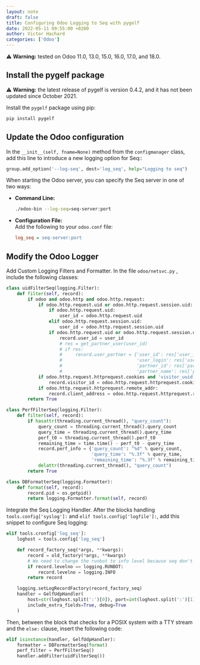 ```yaml
---
layout: note
draft: false
title: Configuring Odoo Logging to Seq with pygelf
date: 2022-05-11 09:55:00 +0200
author: Victor Hachard
categories: ['Odoo']
---
```


⚠️ **Warning:** tested on Odoo 11.0, 13.0, 15.0, 16.0, 17.0, and 18.0.

## Install the pygelf package

⚠️ **Warning:** the latest release of pygelf is version 0.4.2, and it has not been updated since October 2021.

Install the `pygelf` package using pip:

```bash
pip install pygelf
```

## Update the Odoo configuration

In the `__init__(self, fname=None)` method from the `configmanager` class, add this line to introduce a new logging option for Seq::

```py
group.add_option('--log-seq', dest='log_seq', help="Logging to seq")
```

When starting the Odoo server, you can specify the Seq server in one of two ways:

- **Command Line:**  
  ```bash
  ./odoo-bin --log-seq=seq-server:port
  ```
  
- **Configuration File:**  
  Add the following to your `odoo.conf` file:
  ```ini
  log_seq = seq-server:port
  ```

## Modify the Odoo Logger

 Add Custom Logging Filters and Formatter. In the file `odoo/netsvc.py` , include the following classes:

```py
class uidFilterSeq(logging.Filter):
    def filter(self, record):
        if odoo and odoo.http and odoo.http.request:
            if odoo.http.request.uid or odoo.http.request.session.uid:
                if odoo.http.request.uid:
                    user_id = odoo.http.request.uid
                elif odoo.http.request.session.uid:
                    user_id = odoo.http.request.session.uid
                if odoo.http.request.uid or odoo.http.request.session.uid:
                    record.user_id = user_id
                    # res = get_partner_user(user_id)
                    # if res:
                    #     record.user_partner = {'user_id': res['user_id'],
                    #                            'user_login': res['user_login'],
                    #                            'partner_id': res['partner_id'],
                    #                            'partner_name': res['partner_name']}
            if odoo.http.request.httprequest.cookies and 'visitor_uuid' in odoo.http.request.httprequest.cookies:
                record.visitor_id = odoo.http.request.httprequest.cookies['visitor_uuid']
            if odoo.http.request.httprequest.remote_addr:
                record.client_address = odoo.http.request.httprequest.remote_addr
        return True

class PerfFilterSeq(logging.Filter):
    def filter(self, record):
        if hasattr(threading.current_thread(), "query_count"):
            query_count = threading.current_thread().query_count
            query_time = threading.current_thread().query_time
            perf_t0 = threading.current_thread().perf_t0
            remaining_time = time.time() - perf_t0 - query_time
            record.perf_info = {'query_count': "%d" % query_count,
                                'query_time': "%.3f" % query_time,
                                'remaining_time': "%.3f" % remaining_time}
            delattr(threading.current_thread(), "query_count")
        return True

class DBFormatterSeq(logging.Formatter):
    def format(self, record):
        record.pid = os.getpid()
        return logging.Formatter.format(self, record)
```

Integrate the Seq Logging Handler. After the blocks handling `tools.config['syslog']:` and `elif tools.config['logfile']:`, add this snippet to configure Seq logging:

```py
elif tools.cronfig['log_seq']:
    loghost = tools.config['log_seq']

    def record_factory_seq(*args, **kwargs):
        record = old_factory(*args, **kwargs)
        # We need to change the runbot to info level because seq don't have a runbot level
        if record.levelno == logging.RUNBOT:
            record.levelno = logging.INFO
        return record

    logging.setLogRecordFactory(record_factory_seq)
    handler = GelfUdpHandler(
        host=str(loghost.split(':')[0]), port=int(loghost.split(':')[1]),
        include_extra_fields=True, debug=True
    )
```

Then, between the block that checks for a POSIX system with a TTY stream and the `else:` clause, insert the following code:

```py
elif isinstance(handler, GelfUdpHandler):
    formatter = DBFormatterSeq(format)
    perf_filter = PerfFilterSeq()
    handler.addFilter(uidFilterSeq())
```
